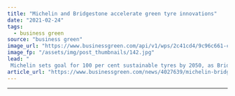 ```yaml
---
title: "Michelin and Bridgestone accelerate green tyre innovations"
date: "2021-02-24"
tags: 
  - business green
source: "business green"
image_url: "https://www.businessgreen.com/api/v1/wps/2c41cd4/9c96c661-c9ec-4f45-a6a8-c33ffb96101a/1/Vision2-michelin-tyre-185x114.jpg"
image_fp: "/assets/img/post_thumbnails/142.jpg"
lead: "
 Michelin sets goal for 100 per cent sustainable tyres by 2050, as Bridgestone unveils latest ultra-durable tyre product ..."
article_url: "https://www.businessgreen.com/news/4027639/michelin-bridgestone-accelerate-green-tyre-innovations"
---
```


---
